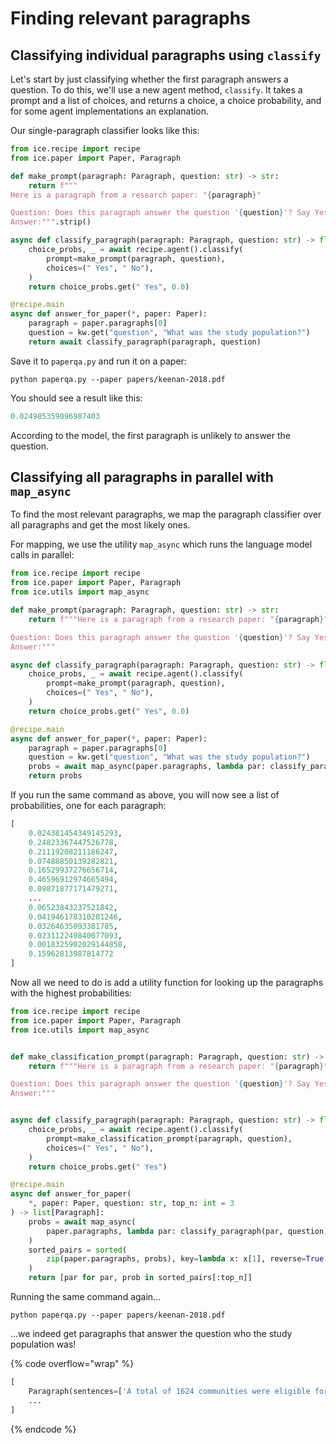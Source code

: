# Finding relevant paragraphs

## Classifying individual paragraphs using `classify`

Let's start by just classifying whether the first paragraph answers a question. To do this, we'll use a new agent method, `classify`. It takes a prompt and a list of choices, and returns a choice, a choice probability, and for some agent implementations an explanation.

Our single-paragraph classifier looks like this:

```python
from ice.recipe import recipe
from ice.paper import Paper, Paragraph

def make_prompt(paragraph: Paragraph, question: str) -> str:
    return f"""
Here is a paragraph from a research paper: "{paragraph}"

Question: Does this paragraph answer the question '{question}'? Say Yes or No.
Answer:""".strip()

async def classify_paragraph(paragraph: Paragraph, question: str) -> float:
    choice_probs, _ = await recipe.agent().classify(
        prompt=make_prompt(paragraph, question),
        choices=(" Yes", " No"),
    )
    return choice_probs.get(" Yes", 0.0)

@recipe.main
async def answer_for_paper(*, paper: Paper):
    paragraph = paper.paragraphs[0]
    question = kw.get("question", "What was the study population?")
    return await classify_paragraph(paragraph, question)
```

Save it to `paperqa.py` and run it on a paper:

```shell
python paperqa.py --paper papers/keenan-2018.pdf
```

You should see a result like this:

```python
0.024985359096987403
```

According to the model, the first paragraph is unlikely to answer the question.

## Classifying all paragraphs in parallel with `map_async`

To find the most relevant paragraphs, we map the paragraph classifier over all paragraphs and get the most likely ones.

For mapping, we use the utility `map_async` which runs the language model calls in parallel:

```python
from ice.recipe import recipe
from ice.paper import Paper, Paragraph
from ice.utils import map_async

def make_prompt(paragraph: Paragraph, question: str) -> str:
    return f"""Here is a paragraph from a research paper: "{paragraph}"

Question: Does this paragraph answer the question '{question}'? Say Yes or No.
Answer:"""

async def classify_paragraph(paragraph: Paragraph, question: str) -> float:
    choice_probs, _ = await recipe.agent().classify(
        prompt=make_prompt(paragraph, question),
        choices=(" Yes", " No"),
    )
    return choice_probs.get(" Yes", 0.0)

@recipe.main
async def answer_for_paper(*, paper: Paper):
    paragraph = paper.paragraphs[0]
    question = kw.get("question", "What was the study population?")
    probs = await map_async(paper.paragraphs, lambda par: classify_paragraph(par, question))
    return probs
```

If you run the same command as above, you will now see a list of probabilities, one for each paragraph:

```python
[
    0.024381454349145293,
    0.24823367447526778,
    0.21119208211186247,
    0.07488850139282821,
    0.16529937276656714,
    0.46596912974665494,
    0.09871877171479271,
    ...
    0.06523843237521842,
    0.041946178310281246,
    0.03264635093381785,
    0.023112249840077093,
    0.0018325902029144858,
    0.15962813987814772
]
```

Now all we need to do is add a utility function for looking up the paragraphs with the highest probabilities:

```python
from ice.recipe import recipe
from ice.paper import Paper, Paragraph
from ice.utils import map_async


def make_classification_prompt(paragraph: Paragraph, question: str) -> str:
    return f"""Here is a paragraph from a research paper: "{paragraph}"

Question: Does this paragraph answer the question '{question}'? Say Yes or No.
Answer:"""


async def classify_paragraph(paragraph: Paragraph, question: str) -> float:
    choice_probs, _ = await recipe.agent().classify(
        prompt=make_classification_prompt(paragraph, question),
        choices=(" Yes", " No"),
    )
    return choice_probs.get(" Yes")

@recipe.main
async def answer_for_paper(
    *, paper: Paper, question: str, top_n: int = 3
) -> list[Paragraph]:
    probs = await map_async(
        paper.paragraphs, lambda par: classify_paragraph(par, question)
    )
    sorted_pairs = sorted(
        zip(paper.paragraphs, probs), key=lambda x: x[1], reverse=True
    )
    return [par for par, prob in sorted_pairs[:top_n]]
```

Running the same command again...

```shell
python paperqa.py --paper papers/keenan-2018.pdf
```

...we indeed get paragraphs that answer the question who the study population was!

{% code overflow="wrap" %}
```python
[
    Paragraph(sentences=['A total of 1624 communities were eligible for inclusion in the trial on the basis of the most recent census (Fig. 1 ).', 'A random selection of 1533 communities were included in the current trial, and the remaining 91 were enrolled in smaller parallel trials at each site, in which additional microbiologic, anthropometric, and adverse-event data were collected.', 'In Niger, 1 community declined to participate and 20 were excluded because of census inaccuracies.', 'No randomization units were lost to follow-up after the initial census.'], sections=[Section(title='Participating Communities', number=None)], section_type='main'),
    ...
]
```
{% endcode %}

